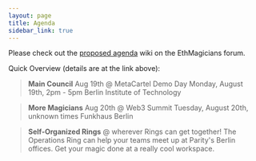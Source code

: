 ```yaml
---
layout: page
title: Agenda
sidebar_link: true
---
```


Please check out the [proposed agenda](https://ethereum-magicians.org/t/fem-council-sessions-of-berlin-2019-all-source/3535) wiki on the EthMagicians forum.

Quick Overview (details are at the link above):


> **Main Council** Aug 19th @ MetaCartel Demo Day 
> Monday, August 19th, 2pm - 5pm
> Berlin Institute of Technology


> **More Magicians** Aug 20th @ Web3 Summit
> Tuesday, August 20th, unknown times
> Funkhaus Berlin


> **Self-Organized Rings** @ wherever Rings can get together!
> The Operations Ring can help your teams meet up at Parity's Berlin offices. Get your magic done at a really cool workspace.
